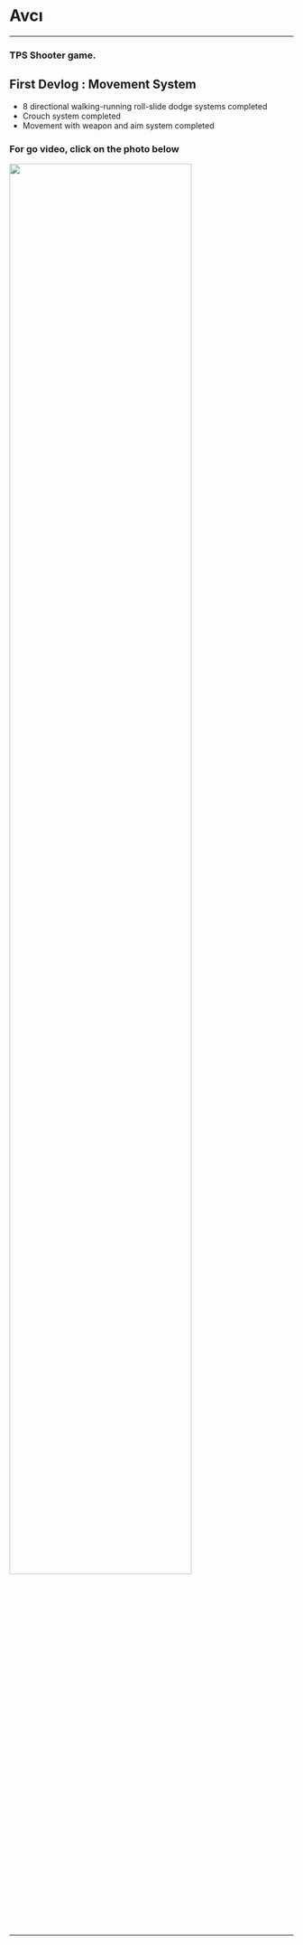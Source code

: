 # Avcı
-----

### TPS Shooter game.

## First Devlog : Movement System

  - 8 directional walking-running roll-slide dodge systems completed
  - Crouch system completed
  - Movement with weapon and aim system completed

### For go video, click on the photo below
[<img src="blob:https://imgur.com/40a9869d-81db-4e0c-86a1-771fa28c952c" width="80%">](https://www.youtube.com/watch?v=jBz3K-Id8dw "Devlog 1 Video")

-----

